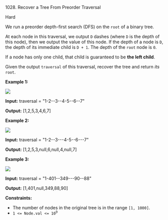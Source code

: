 1028\. Recover a Tree From Preorder Traversal

Hard

We run a preorder depth-first search (DFS) on the `root` of a binary tree.

At each node in this traversal, we output `D` dashes (where `D` is the depth of this node), then we output the value of this node. If the depth of a node is `D`, the depth of its immediate child is `D + 1`. The depth of the `root` node is `0`.

If a node has only one child, that child is guaranteed to be **the left child**.

Given the output `traversal` of this traversal, recover the tree and return _its_ `root`.

**Example 1:**

![](https://assets.leetcode.com/uploads/2019/04/08/recover-a-tree-from-preorder-traversal.png)

**Input:** traversal = "1-2--3--4-5--6--7"

**Output:** [1,2,5,3,4,6,7]

**Example 2:**

![](https://assets.leetcode.com/uploads/2019/04/11/screen-shot-2019-04-10-at-114101-pm.png)

**Input:** traversal = "1-2--3---4-5--6---7"

**Output:** [1,2,5,3,null,6,null,4,null,7]

**Example 3:**

![](https://assets.leetcode.com/uploads/2019/04/11/screen-shot-2019-04-10-at-114955-pm.png)

**Input:** traversal = "1-401--349---90--88"

**Output:** [1,401,null,349,88,90]

**Constraints:**

*   The number of nodes in the original tree is in the range `[1, 1000]`.
*   <code>1 <= Node.val <= 10<sup>9</sup></code>